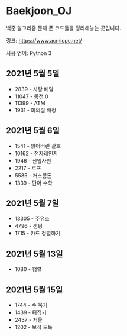 # Baekjoon_OJ
백준 알고리즘 문제 푼 코드들을 정리해놓는 곳입니다.

링크: https://www.acmicpc.net/

사용 언어: Python 3

## 2021년 5월 5일
+ 2839 - 사탕 배달
+ 11047 - 동전 0
+ 11399 - ATM
+ 1931 - 회의실 배정

## 2021년 5월 6일
+ 1541 - 잃어버린 괄호
+ 10162 - 전자레인지
+ 1946 - 신입사원
+ 2217 - 로프
+ 5585 - 거스름돈
+ 1339 - 단어 수학

## 2021년 5월 7일
+ 13305 - 주유소
+ 4796 - 캠핑
+ 1715 - 카드 정렬하기

## 2021년 5월 13일
+ 1080 - 행렬

## 2021년 5월 15일
+ 1744 - 수 묶기
+ 1439 - 뒤집기
+ 2437 - 저울
+ 1202 - 보석 도둑
